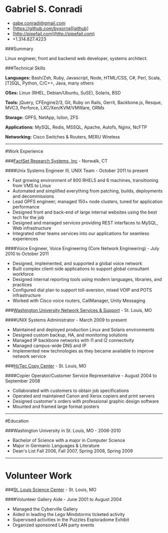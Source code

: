 [github]: https://github.com/byxorna "GitHub"
[email]: mailto:gabe.conradi@gmail.com
[factset]: http://www.factset.com "FactSet Research Systems"
[nss]: http://nss.wustl.edu/ "Washington University Network Services"
[hitec]: http://www.hiteccopy.com/ "Hi/Tec Copy Center"
[slsc]: http://www.slsc.org/ "St. Louis Science Center"

Gabriel S. Conradi
==================

- [gabe.conradi@gmail.com][email]
- [https://github.com/byxorna][github]
- [http://pipefail.com](http://pipefail.com)
- +1.314.827.4223

###Summary

Linux engineer, front and backend web developer, systems architect.

###Technical Skills

__Languages:__ Bash/Zsh, Ruby, Javascript, Node, HTML/CSS, C\#, Perl, Scala, [T]SQL, Python, C/C++, Java, many others

__OSes:__ Linux (RHEL, Debian/Ubuntu, SuSE), Solaris, BSD

__Tools:__ jQuery, CFEngine2/3, Git, Ruby on Rails, Gerrit, Backbone.js, Resque, MVC3, Perforce, LXC/Xen/KVM/VMWare, ORMs

__Storage:__ GPFS, NetApp, Isilon, ZFS

__Applications:__ MySQL, Redis, MSSQL, Apache, Autofs, Nginx, NcFTP

__Networking:__ Cisco Switches & Routers, MERU Wireless

***

#Work Experience

###[FactSet Research Systems, Inc][factset] - Norwalk, CT

####Unix Systems Engineer III, UNIX Team - October 2011 to present

- Fast growing environment of 800 RHEL5 and 6 machines, transitioning from VMS to Linux 
- Automated and simplified everything from patching, builds, deployments and decommissions 
- Lead GPFS engineer; managed 150+ node clusters, tuned for application performance 
- Designed front and back-end of large internal websites using the best tech for the job 
- Designed and managed services providing REST interfaces to MySQL, Web infrastructure 
- Integrated other teams services into our applications for seamless experiences 


####Voice Engineer, Voice Engineering (Core Network Engineering) - July 2010 to October 2011

- Designed, implemented, and supported a global voice network 
- Built complex client-side applications to support global consultant workforce 
- Designed internal reporting tools using modern languages, libraries, and practices 
- Configured dial plan to support toll-aversion, mixed VOIP and POTS infrastructure 
- Worked with Cisco voice routers, CallManager, Unity Messaging 


###[Washington University Network Services & Support][nss] - St. Louis, MO

####UNIX Systems Administrator - March 2009 to present

- Maintained and deployed production Linux and Solaris environments 
- Designed custom backup, HA, and monitoring solutions 
- Managed IP backbone networks with I1 and I2 connectivity 
- Managed campus-wide DNS and IP 
- Implemented new technologies as they became available to improve network service 


###[Hi/Tec Copy Center][hitec] - St. Louis, MO

####Copier Operator/Customer Service Representative - August 2004 to September 2008

- Collaborated with customers to obtain job specifications 
- Operated and maintained Canon and Xerox copiers and print servers 
- Designed customer's orders with professional graphic design software 
- Mounted and framed large format posters 

***

#Education

###Washington University in St. Louis, MO - 2006-2010

- Bachelor of Science with a major in Computer Science
- Major in Germanic Languages & Literature
- Dean's List Fall 2006, Fall 2007, Spring 2008, Spring 2009

***

Volunteer Work
==============

###[St. Louis Science Center][slsc] - St. Louis, MO

####Volunteer Gallery Aide - June 2001 to August 2004

- Managed the Cyberville Gallery 
- Aided in leading the Lego Mindstorms ticketed activity 
- Supervised activities in the Puzzles Exploradome Exhibit 
- Organized sponsored LAN party events 

